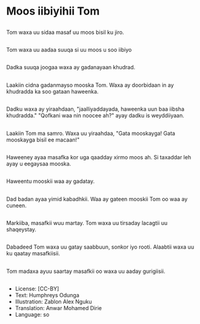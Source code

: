 # Moos iibiyihii Tom

##
Tom waxa uu sidaa masaf uu moos bisil ku jiro.

##
Tom waxa uu aadaa suuqa si uu moos u soo iibiyo

##
Dadka suuqa joogaa waxa ay gadanayaan khudrad.

##
Laakiin cidna gadanmayso mooska Tom. Waxa ay doorbidaan in ay khudradda ka soo gataan haweenka.

##
Dadku waxa ay yiraahdaan, "jaalliyaddayada, haweenka uun baa iibsha khudradda." "Qofkani waa nin noocee ah?" ayay dadku is weyddiiyaan.

##
Laakiin Tom ma samro. Waxa uu yiraahdaa, "Gata mooskayga! Gata mooskayga bisil ee macaan!"

##
Haweeney ayaa masafka kor uga qaadday xirmo moos ah. Si taxaddar leh ayay u eegaysaa mooska.

##
Haweentu mooskii waa ay gadatay.

##
Dad badan ayaa yimid kabadhkii. Waa ay gateen mooskii Tom oo waa ay cuneen.

##
Markiiba, masafkii wuu martay. Tom waxa uu tirsaday lacagtii uu shaqeystay.

##
Dabadeed Tom waxa uu gatay saabbuun, sonkor iyo rooti. Alaabtii waxa uu ku qaatay masafkiisii.

##
Tom madaxa ayuu saartay masafkii oo waxa uu aaday gurigiisii.

##
* License: [CC-BY]
* Text: Humphreys Odunga
* Illustration: Zablon Alex Nguku
* Translation: Anwar Mohamed Dirie
* Language: so
